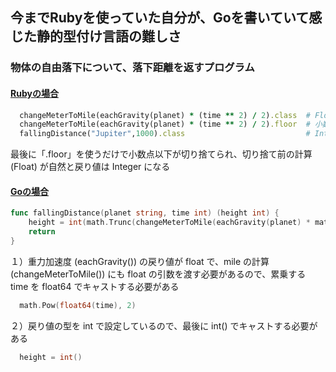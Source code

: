 ## 今までRubyを使っていた自分が、Goを書いていて感じた静的型付け言語の難しさ

### 物体の自由落下について、落下距離を返すプログラム
#### [Rubyの場合]()
```ruby:pattern.rb
  changeMeterToMile(eachGravity(planet) * (time ** 2) / 2).class  # Float
  changeMeterToMile(eachGravity(planet) * (time ** 2) / 2).floor  # 小数点以下切り捨て
  fallingDistance("Jupiter",1000).class                           # Integer
```
最後に「.floor」を使うだけで小数点以下が切り捨てられ、切り捨て前の計算 (Float) が自然と戻り値は Integer になる

#### [Goの場合]()
```go:pattern.go
func fallingDistance(planet string, time int) (height int) {
	height = int(math.Trunc(changeMeterToMile(eachGravity(planet) * math.Pow(float64(time), 2) / 2)))
	return
}
```
１）重力加速度 (eachGravity()) の戻り値が float で、mile の計算 (changeMeterToMile()) にも float の引数を渡す必要があるので、累乗する time を float64 でキャストする必要がある
```go:pattern.go
  math.Pow(float64(time), 2)
```

２）戻り値の型を int で設定しているので、最後に int() でキャストする必要がある
```go:pattern.go
  height = int()
```